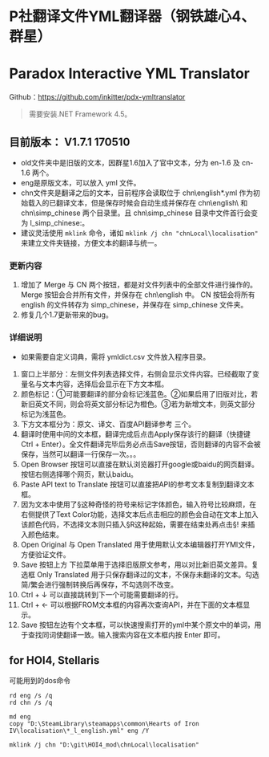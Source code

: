 # P社翻译文件YML翻译器（钢铁雄心4、群星）
# Paradox Interactive YML Translator
Github：https://github.com/inkitter/pdx-ymltranslator

> 需要安装.NET Framework 4.5。

## 目前版本： V1.7.1 170510
* old文件夹中是旧版的文本，因群星1.6加入了官中文本，分为 en-1.6 及 cn-1.6 两个。
* eng是原版文本，可以放入 yml 文件。
* chn文件夹是翻译之后的文本，目前程序会读取位于 chn\english\*.yml 作为初始载入的已翻译文本，但是保存时候会自动生成并保存在 chn\english\ 和 chn\simp_chinese 两个目录里。且 chn\simp_chinese 目录中文件首行会变为 l_simp_chinese:。
* 建议灵活使用 `mklink` 命令，诸如 `mklink /j chn "chnLocal\localisation"` 来建立文件夹链接，方便文本的翻译与统一。

### 更新内容
1. 增加了 Merge 与 CN 两个按钮，都是对文件列表中的全部文件进行操作的。 Merge 按钮会合并所有文件，并保存在 chn\english 中。 CN 按钮会将所有 english 的文件转存为 simp_chinese，并保存在 simp_chinese 文件夹。
2. 修复几个1.7更新带来的bug。


### 详细说明
* 如果需要自定义词典，需将 ymldict.csv 文件放入程序目录。

1. 窗口上半部分：左侧文件列表选择文件，右侧会显示文件内容。已经截取了变量名与文本内容，选择后会显示在下方文本框。
2. 颜色标记：①可能要翻译的部分会标记浅蓝色。②如果启用了旧版对比，若新旧英文不同，则会将英文部分标记为橙色。③若为新增文本，则英文部分标记为浅蓝色。
2. 下方文本框分为：原文、译文、百度API翻译参考 三个。
3. 翻译时使用中间的文本框，翻译完成后点击Apply保存该行的翻译（快捷键 Ctrl + Enter）。全文件翻译完毕后务必点击Save按钮，否则翻译的内容不会被保存，当然可以翻译一行保存一次。。。
4. Open Browser 按钮可以直接在默认浏览器打开google或baidu的网页翻译。按钮右侧选择哪个网页，默认baidu。
5. Paste API text to Translate 按钮可以直接把API的参考文本复制到翻译文本框。
6. 因为文本中使用了§这种奇怪的符号来标记字体颜色，输入符号比较麻烦，在右侧提供了Text Color功能，选择文本后点击相应的颜色会自动在文本上加入该颜色代码，不选择文本则只插入§R这种起始，需要在结束处再点击§! 来插入颜色结束。
7. Open Original 与 Open Translated 用于使用默认文本编辑器打开YMl文件，方便验证文件。
8. Save 按钮上方 下拉菜单用于选择旧版原文参考，用以对比新旧英文差异。复选框 Only Translated 用于只保存翻译过的文本，不保存未翻译的文本。勾选简/繁会进行强制转换后再保存，不勾选则不改变。
9. Ctrl + ↓ 可以直接跳转到下一个可能需要翻译的行。
10. Ctrl + ← 可以根据FROM文本框的内容再次查询API，并在下面的文本框显示。
11. Save 按钮左边有个文本框，可以快速搜索打开的yml中某个原文中的单词，用于查找同词使翻译一致。输入搜索内容在文本框内按 Enter 即可。


## for HOI4, Stellaris


可能用到的dos命令
```
rd eng /s /q
rd chn /s /q

md eng
copy "D:\SteamLibrary\steamapps\common\Hearts of Iron IV\localisation\*_l_english.yml" eng /Y

mklink /j chn "D:\git\HOI4_mod\chnLocal\localisation"

```